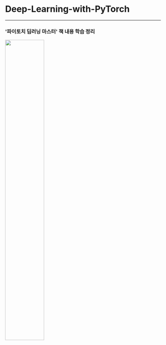 # Deep-Learning-with-PyTorch
---
### '파이토치 딥러닝 마스터' 책 내용 학습 정리
<img src = "https://user-images.githubusercontent.com/107118671/188442659-e7e9ff74-1a8c-4d8f-97fa-4970a8a3ca2f.jpg" width="50%" height="50%">
